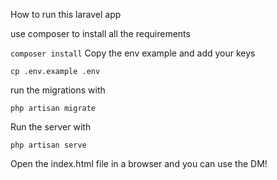 How to run this laravel app

use composer to install all the requirements


```composer install```
Copy the env example and add your keys

```cp .env.example .env```


run the migrations with

```php artisan migrate```

Run the server with

```php artisan serve```


Open the index.html file in a browser and you can use the DM!



